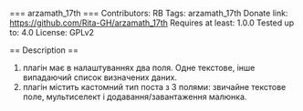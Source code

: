 === arzamath_17th ===
Contributors: RB
Tags: arzamath_17th
Donate link: https://github.com/Rita-GH/arzamath_17th
Requires at least: 1.0.0
Tested up to: 4.0
License: GPLv2

== Description ==
1. плагін має в налаштуваннях два поля. Одне текстове, інше випадаючий список визначених даних.
2. плагін містить кастомний тип поста з 3 полями: звичайне текстове поле, мультиселект і додавання/завантаження малюнка.
